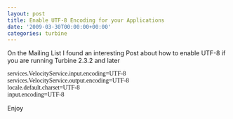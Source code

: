 ```yaml
---
layout: post
title: Enable UTF-8 Encoding for your Applications
date: '2009-03-30T00:00:00+00:00'
categories: turbine
---
```

<p>On the Mailing List I found an interesting Post about how to enable UTF-8 if you are running Turbine 2.3.2 and later</p>
  <p><font face="Consolas">services.VelocityService.input.encoding=UTF-8<br /></font><font face="Consolas">services.VelocityService.output.encoding=UTF-8<br /></font><font face="Consolas">locale.default.charset=UTF-8<br /></font><font face="Consolas">input.encoding=UTF-8</font></p>
  <p>Enjoy</p>

